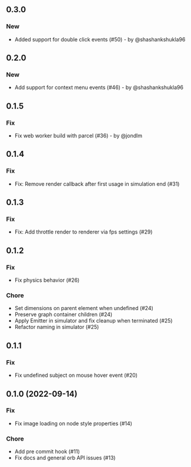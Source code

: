 ## 0.3.0

### New

* Added support for double click events (#50) - by @shashankshukla96

## 0.2.0

### New

* Add support for context menu events (#46) - by @shashankshukla96

## 0.1.5

### Fix

* Fix web worker build with parcel (#36) - by @jondlm

## 0.1.4

### Fix

* Fix: Remove render callback after first usage in simulation end (#31)

## 0.1.3

### Fix

* Fix: Add throttle render to renderer via fps settings (#29)

## 0.1.2

### Fix

* Fix physics behavior (#26)

### Chore

 * Set dimensions on parent element when undefined (#24)
 * Preserve graph container children (#24)
 * Apply Emitter in simulator and fix cleanup when terminated (#25)
 * Refactor naming in simulator (#25)

## 0.1.1

### Fix

* Fix undefined subject on mouse hover event  (#20)

## 0.1.0 (2022-09-14)

### Fix

* Fix image loading on node style properties (#14)

### Chore

* Add pre commit hook (#11)
* Fix docs and general orb API issues (#13)

